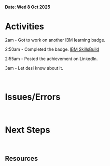 **Date: Wed 8 Oct 2025**<br>

# Activities



2am - Got to work on another IBM learning badge.

2:50am - Completed the badge. [IBM SkillsBuild](https://skills.yourlearning.ibm.com/certificate/share/59d03ccfd0ewogICJvYmplY3RJZCIgOiAiQUxNLUNPVVJTRV8zOTQ3MzcxIiwKICAib2JqZWN0VHlwZSIgOiAiQUNUSVZJVFkiLAogICJsZWFybmVyQ05VTSIgOiAiMzUwMzczNFJFRyIKfQe74c5d6ad3-10)

2:55am - Posted the achievement on LinkedIn.

3am - Let desi know about it.



<br>

# Issues/Errors

<br>

# Next Steps

<br>

## Resources

<br>
